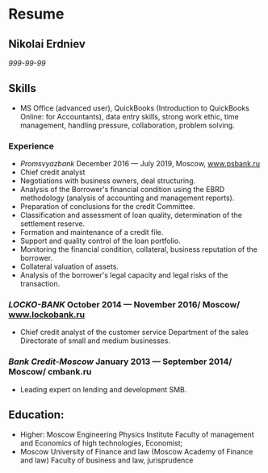 # Resume

## Nikolai Erdniev

*999-99-99*

## Skills
* MS Office (advanced user), QuickBooks (Introduction to QuickBooks Online: for Accountants), data entry skills, strong work ethic, time management, handling pressure, collaboration, problem solving.

### Experience
* _Promsvyazbank_ December 2016 — July 2019, Moscow, www.psbank.ru
* Chief credit analyst
* Negotiations with business owners, deal structuring.
* Analysis of the Borrower's financial condition using the EBRD methodology (analysis of accounting and management reports).
* Preparation of conclusions for the credit Committee.
* Classification and assessment of loan quality, determination of the settlement reserve.
* Formation and maintenance of a credit file.
* Support and quality control of the loan portfolio.
* Monitoring the financial condition, collateral, business reputation of the borrower.
* Collateral valuation of assets.
* Analysis of the borrower's legal capacity and legal risks of the transaction.

### *LOCKO-BANK* October 2014 — November 2016/ Moscow/ www.lockobank.ru
* Chief credit analyst of the customer service Department of the sales Directorate of small and medium businesses.

### *Bank Credit-Moscow* January 2013 — September 2014/ Moscow/ cmbank.ru
* Leading expert on lending and development SMB.

## Education:
* Higher: Moscow Engineering Physics Institute Faculty of management and Economics of high technologies, Economist;
* Moscow University of Finance and law (Moscow Academy of Finance and law)
Faculty of business and law, jurisprudence
